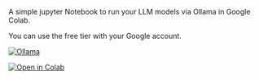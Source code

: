 A simple jupyter Notebook to run your LLM models via Ollama in Google Colab.

You can use the free tier with your Google account.

[![Ollama](https://ollama.com/public/ollama.png)](https://ollama.com)

[![Open in Colab](https://camo.githubusercontent.com/96889048f8a9014fdeba2a891f97150c6aac6e723f5190236b10215a97ed41f3/68747470733a2f2f636f6c61622e72657365617263682e676f6f676c652e636f6d2f6173736574732f636f6c61622d62616467652e737667)](https://colab.research.google.com/github/tecepeipe/ollama-colab-runner/blob/main/ollama_colab_runner.ipynb)
